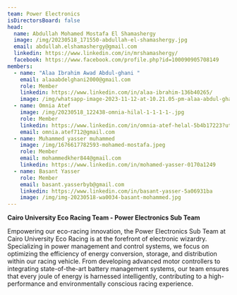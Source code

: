 ```yaml
---
team: Power Electronics
isDirectorsBoard: false
head:
  name: Abdullah Mohamed Mostafa El Shamashergy
  image: /img/20230518_171550-abdullah-el-shamashergy.jpg
  email: abdullah.elshamashergy@gmail.com
  linkedin: https://www.linkedin.com/in/mrshamashergy/
  facebook: https://www.facebook.com/profile.php?id=100090905708149
members:
  - name: "Alaa Ibrahim Awad Abdul-ghani "
    email: alaaabdelghani2000@gmail.com
    role: Member
    linkedin: https://www.linkedin.com/in/alaa-ibrahim-136b40265/
    image: /img/whatsapp-image-2023-11-12-at-10.21.05-pm-alaa-abdul-ghani.jpeg
  - name: Omnia Atef
    image: /img/20230518_122438-omnia-hilal-1-1-1-1-.jpg
    role: Member
    linkedin: https://www.linkedin.com/in/omnia-atef-helal-5b4b17223?utm_source=share&utm_campaign=share_via&utm_content=profile&utm_medium=android_app
    email: omnia.atef712@gmail.com
  - name: Muhammed yasser muhammed
    image: /img/1676617782593-mohamed-mostafa.jpeg
    role: Member
    email: mohammedkher844@gmail.com
    linkedin: https://www.linkedin.com/in/mohamed-yasser-0170a1249
  - name: Basant Yasser
    role: Member
    email: basant.yasserbyb@gmail.com
    linkedin: https://www.linkedin.com/in/basant-yasser-5a06931ba
    image: /img/img-20230518-wa0034-basant-mohammed.jpg
---
```

**Cairo University Eco Racing Team - Power Electronics Sub Team**

Empowering our eco-racing innovation, the Power Electronics Sub Team at Cairo University Eco Racing is at the forefront of electronic wizardry. Specializing in power management and control systems, we focus on optimizing the efficiency of energy conversion, storage, and distribution within our racing vehicle. From developing advanced motor controllers to integrating state-of-the-art battery management systems, our team ensures that every joule of energy is harnessed intelligently, contributing to a high-performance and environmentally conscious racing experience.